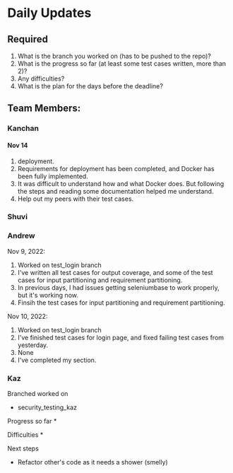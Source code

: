 # Daily Updates

## Required

1. What is the branch you worked on (has to be pushed to the repo)?
2. What is the progress so far (at least some test cases written, more than 2)?
3. Any difficulties?
4. What is the plan for the days before the deadline?

## Team Members:

### Kanchan

#### Nov 14
1. deployment. 
2. Requirements for deployment has been completed, and Docker has been fully implemented.
3. It was difficult to understand how and what Docker does. But following the steps and reading some documentation helped me understand.
4. Help out my peers with their test cases. 

### Shuvi

### Andrew
Nov 9, 2022:
1. Worked on test_login branch
2. I've written all test cases for output coverage, and some of the test cases for input partitioning and requirement partitioning. 
3. In previous days, I had issues getting seleniumbase to work properly, but it's working now.
4. Finsih the test cases for input partitioning and requirement partitioning.

Nov 10, 2022:
1. Worked on test_login branch
2. I've finished test cases for login page, and fixed failing test cases from yesterday.
3. None
4. I've completed my section.

### Kaz
Branched worked on
* security_testing_kaz

Progress so far
*

Difficulties
  * 

Next steps
* Refactor other's code as it needs a shower (smelly)
